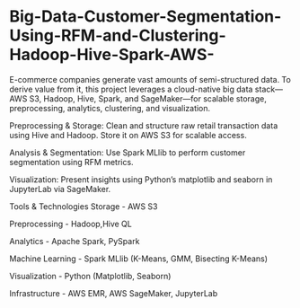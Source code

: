 # Big-Data-Customer-Segmentation-Using-RFM-and-Clustering-Hadoop-Hive-Spark-AWS-

E-commerce companies generate vast amounts of semi-structured data. To derive value from it, this project leverages a cloud-native big data stack—AWS S3, Hadoop, Hive, Spark, and SageMaker—for scalable storage, preprocessing, analytics, clustering, and visualization.

Preprocessing & Storage: Clean and structure raw retail transaction data using Hive and Hadoop. Store it on AWS S3 for scalable access.

Analysis & Segmentation: Use Spark MLlib to perform customer segmentation using RFM metrics.

Visualization: Present insights using Python’s matplotlib and seaborn in JupyterLab via SageMaker.

Tools & Technologies
Storage - AWS S3

Preprocessing - Hadoop,Hive QL

Analytics - Apache Spark, PySpark

Machine Learning - Spark MLlib (K-Means, GMM, Bisecting K-Means)

Visualization - Python (Matplotlib, Seaborn)

Infrastructure - AWS EMR, AWS SageMaker, JupyterLab
